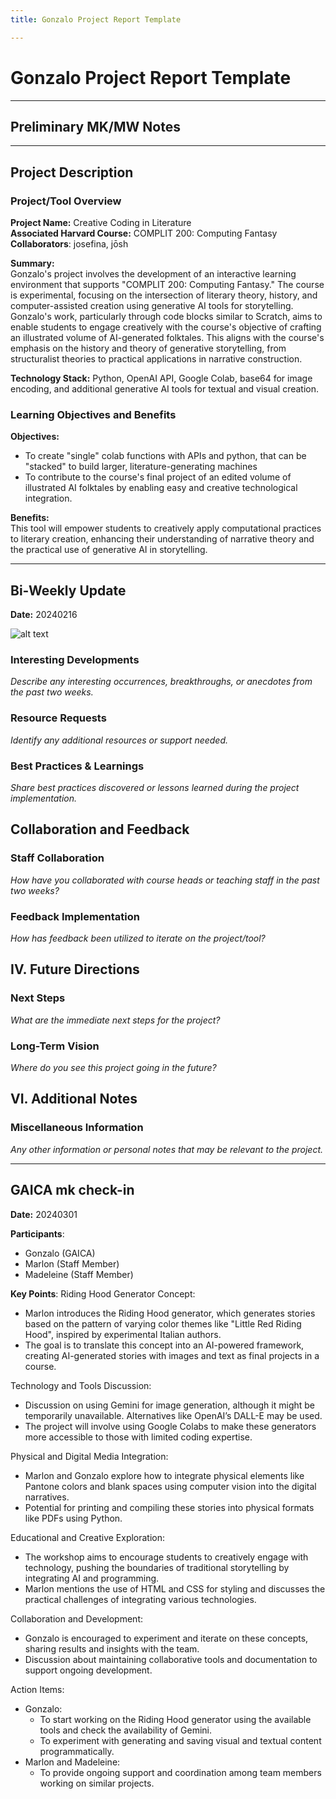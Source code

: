 ```yaml
---
title: Gonzalo Project Report Template

---
```


# Gonzalo Project Report Template


---

## Preliminary MK/MW Notes

---

## Project Description

### Project/Tool Overview
**Project Name:** Creative Coding in Literature  
**Associated Harvard Course:** COMPLIT 200: Computing Fantasy
**Collaborators**: josefina, jōsh

**Summary:**  
Gonzalo's project involves the development of an interactive learning environment that supports "COMPLIT 200: Computing Fantasy." The course is experimental, focusing on the intersection of literary theory, history, and computer-assisted creation using generative AI tools for storytelling. Gonzalo's work, particularly through code blocks similar to Scratch, aims to enable students to engage creatively with the course's objective of crafting an illustrated volume of AI-generated folktales. This aligns with the course's emphasis on the history and theory of generative storytelling, from structuralist theories to practical applications in narrative construction.

**Technology Stack:** Python, OpenAI API, Google Colab, base64 for image encoding, and additional generative AI tools for textual and visual creation.

### Learning Objectives and Benefits
**Objectives:**  
- To create "single" colab functions with APIs and python, that can be "stacked" to build larger, literature-generating machines
- To contribute to the course's final project of an edited volume of illustrated AI folktales by enabling easy and creative technological integration.

**Benefits:**  
This tool will empower students to creatively apply computational practices to literary creation, enhancing their understanding of narrative theory and the practical use of generative AI in storytelling.


---

## Bi-Weekly Update
**Date:** 20240216

![alt text](https://files.slack.com/files-pri/T0HTW3H0V-F06LADYJNJZ/screen_recording_feb_23.gif?pub_secret=8f259931e6)

### Interesting Developments
_Describe any interesting occurrences, breakthroughs, or anecdotes from the past two weeks._

### Resource Requests
_Identify any additional resources or support needed._

### Best Practices & Learnings
_Share best practices discovered or lessons learned during the project implementation._

## Collaboration and Feedback

### Staff Collaboration
_How have you collaborated with course heads or teaching staff in the past two weeks?_

### Feedback Implementation
_How has feedback been utilized to iterate on the project/tool?_

## IV. Future Directions

### Next Steps
_What are the immediate next steps for the project?_

### Long-Term Vision
_Where do you see this project going in the future?_

## VI. Additional Notes

### Miscellaneous Information
_Any other information or personal notes that may be relevant to the project._


---


## GAICA mk check-in
**Date:** 20240301

**Participants**:
* Gonzalo (GAICA)
* Marlon (Staff Member)
* Madeleine (Staff Member)

**Key Points**:
Riding Hood Generator Concept:

* Marlon introduces the Riding Hood generator, which generates stories based on the pattern of varying color themes like "Little Red Riding Hood", inspired by experimental Italian authors.
* The goal is to translate this concept into an AI-powered framework, creating AI-generated stories with images and text as final projects in a course.

Technology and Tools Discussion:
* Discussion on using Gemini for image generation, although it might be temporarily unavailable. Alternatives like OpenAI’s DALL-E may be used.
* The project will involve using Google Colabs to make these generators more accessible to those with limited coding expertise.

Physical and Digital Media Integration:
* Marlon and Gonzalo explore how to integrate physical elements like Pantone colors and blank spaces using computer vision into the digital narratives.
* Potential for printing and compiling these stories into physical formats like PDFs using Python.

Educational and Creative Exploration:
* The workshop aims to encourage students to creatively engage with technology, pushing the boundaries of traditional storytelling by integrating AI and programming.
* Marlon mentions the use of HTML and CSS for styling and discusses the practical challenges of integrating various technologies.

Collaboration and Development:
* Gonzalo is encouraged to experiment and iterate on these concepts, sharing results and insights with the team.
* Discussion about maintaining collaborative tools and documentation to support ongoing development.

Action Items:
* Gonzalo:
    * To start working on the Riding Hood generator using the available tools and check the availability of Gemini.
    * To experiment with generating and saving visual and textual content programmatically.
* Marlon and Madeleine:
    * To provide ongoing support and coordination among team members working on similar projects.


        
